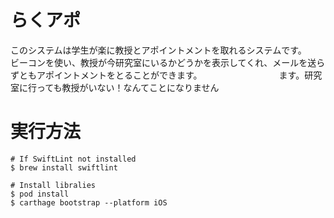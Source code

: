 # らくアポ
このシステムは学生が楽に教授とアポイントメントを取れるシステムです。　　　　　　
ビーコンを使い、教授が今研究室にいるかどうかを表示してくれ、メールを送らずともアポイントメントをとることができます。　　　　　　　　　
ます。研究室に行っても教授がいない！なんてことになりません　　


# 実行方法

```terminal
# If SwiftLint not installed
$ brew install swiftlint

# Install libralies
$ pod install
$ carthage bootstrap --platform iOS
```

